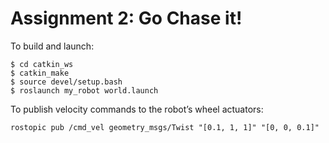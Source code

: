 # Assignment 2: Go Chase it!

To build and launch:
```
$ cd catkin_ws
$ catkin_make
$ source devel/setup.bash
$ roslaunch my_robot world.launch
```

To publish velocity commands to the robot’s wheel actuators:
```
rostopic pub /cmd_vel geometry_msgs/Twist "[0.1, 1, 1]" "[0, 0, 0.1]"
```
